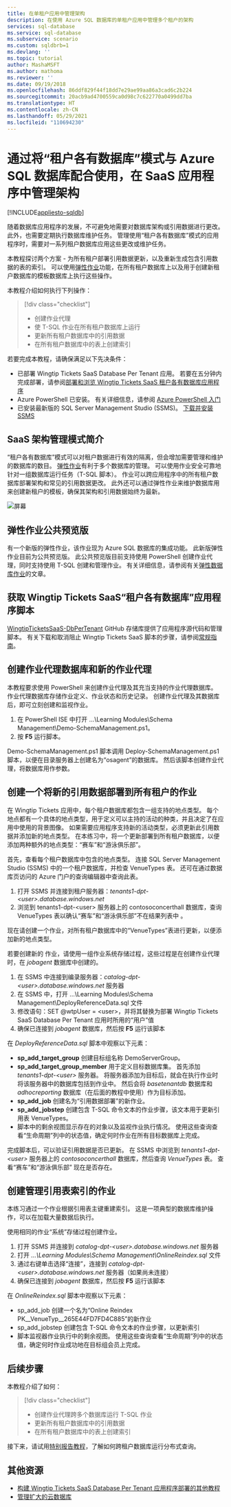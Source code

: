 ```yaml
---
title: 在单租户应用中管理架构
description: 在使用 Azure SQL 数据库的单租户应用中管理多个租户的架构
services: sql-database
ms.service: sql-database
ms.subservice: scenario
ms.custom: sqldbrb=1
ms.devlang: ''
ms.topic: tutorial
author: MashaMSFT
ms.author: mathoma
ms.reviewer: ''
ms.date: 09/19/2018
ms.openlocfilehash: 86ddf829f44f18dd7e29ae99aa86a3cad6c2b224
ms.sourcegitcommit: 20acb9ad4700559ca0d98c7c622770a0499dd7ba
ms.translationtype: HT
ms.contentlocale: zh-CN
ms.lasthandoff: 05/29/2021
ms.locfileid: "110694230"
---
```

# <a name="manage-schema-in-a-saas-application-using-the-database-per-tenant-pattern-with-azure-sql-database"></a>通过将“租户各有数据库”模式与 Azure SQL 数据库配合使用，在 SaaS 应用程序中管理架构
[!INCLUDE[appliesto-sqldb](../includes/appliesto-sqldb.md)]
 
随着数据库应用程序的发展，不可避免地需要对数据库架构或引用数据进行更改。  此外，也需要定期执行数据库维护任务。 管理使用“租户各有数据库”模式的应用程序时，需要对一系列租户数据库应用这些更改或维护任务。

本教程探讨两个方案 - 为所有租户部署引用数据更新，以及重新生成包含引用数据的表的索引。 可以使用[弹性作业](./elastic-jobs-overview.md)功能，在所有租户数据库上以及用于创建新租户数据库的模板数据库上执行这些操作。

本教程介绍如何执行下列操作：

> [!div class="checklist"]
> 
> * 创建作业代理
> * 使 T-SQL 作业在所有租户数据库上运行
> * 更新所有租户数据库中的引用数据
> * 在所有租户数据库中的表上创建索引


若要完成本教程，请确保满足以下先决条件：

* 已部署 Wingtip Tickets SaaS Database Per Tenant 应用。 若要在五分钟内完成部署，请参阅[部署和浏览 Wingtip Tickets SaaS 租户各有数据库应用程序](./saas-dbpertenant-get-started-deploy.md)
* Azure PowerShell 已安装。 有关详细信息，请参阅 [Azure PowerShell 入门](/powershell/azure/get-started-azureps)
* 已安装最新版的 SQL Server Management Studio (SSMS)。 [下载并安装 SSMS](/sql/ssms/download-sql-server-management-studio-ssms)


## <a name="introduction-to-saas-schema-management-patterns"></a>SaaS 架构管理模式简介

“租户各有数据库”模式可以对租户数据进行有效的隔离，但会增加需要管理和维护的数据库的数目。 [弹性作业](./elastic-jobs-overview.md)有利于多个数据库的管理。 可以使用作业安全可靠地针对一组数据库运行任务（T-SQL 脚本）。 作业可以跨应用程序中的所有租户数据库部署架构和常见的引用数据更改。 此外还可以通过弹性作业来维护数据库用来创建新租户的模板，确保其架构和引用数据始终为最新。

![屏幕](./media/saas-tenancy-schema-management/schema-management-dpt.png)


## <a name="elastic-jobs-public-preview"></a>弹性作业公共预览版

有一个新版的弹性作业，该作业现为 Azure SQL 数据库的集成功能。 此新版弹性作业目前为公共预览版。 此公共预览版目前支持使用 PowerShell 创建作业代理，同时支持使用 T-SQL 创建和管理作业。
有关详细信息，请参阅有关[弹性数据库作业](./elastic-jobs-overview.md)的文章。

## <a name="get-the-wingtip-tickets-saas-database-per-tenant-application-scripts"></a>获取 Wingtip Tickets SaaS“租户各有数据库”应用程序脚本

[WingtipTicketsSaaS-DbPerTenant](https://github.com/Microsoft/WingtipTicketsSaaS-DbPerTenant) GitHub 存储库提供了应用程序源代码和管理脚本。 有关下载和取消阻止 Wingtip Tickets SaaS 脚本的步骤，请参阅[常规指南](saas-tenancy-wingtip-app-guidance-tips.md)。

## <a name="create-a-job-agent-database-and-new-job-agent"></a>创建作业代理数据库和新的作业代理

本教程要求使用 PowerShell 来创建作业代理及其充当支持的作业代理数据库。 作业代理数据库存储作业定义、作业状态和历史记录。 创建作业代理及其数据库后，即可立刻创建和监视作业。

1. 在 PowerShell ISE 中打开 …\\Learning Modules\\Schema Management\\Demo-SchemaManagement.ps1。
1. 按 **F5** 运行脚本。

Demo-SchemaManagement.ps1 脚本调用 Deploy-SchemaManagement.ps1 脚本，以便在目录服务器上创建名为“osagent”的数据库。 然后该脚本创建作业代理，将数据库用作参数。

## <a name="create-a-job-to-deploy-new-reference-data-to-all-tenants"></a>创建一个将新的引用数据部署到所有租户的作业

在 Wingtip Tickets 应用中，每个租户数据库都包含一组支持的地点类型。 每个地点都有一个具体的地点类型，用于定义可以主持的活动的种类，并且决定了在应用中使用的背景图像。 如果需要应用程序支持新的活动类型，必须更新此引用数据并添加新的地点类型。  在本练习中，将一个更新部署到所有租户数据库，以便添加两种额外的地点类型：“赛车”和“游泳俱乐部”。

首先，查看每个租户数据库中包含的地点类型。 连接 SQL Server Management Studio (SSMS) 中的一个租户数据库，并检查 VenueTypes 表。  还可在通过数据库页访问的 Azure 门户的查询编辑器中查询此表。 

1. 打开 SSMS 并连接到租户服务器：*tenants1-dpt-&lt;user&gt;.database.windows.net*
1. 浏览到 tenants1-dpt-&lt;user&gt; 服务器上的 contosoconcerthall 数据库，查询 VenueTypes 表以确认“赛车”和“游泳俱乐部”不在结果列表中 。

现在请创建一个作业，对所有租户数据库中的“VenueTypes”表进行更新，以便添加新的地点类型。

若要创建新的 作业，请使用一组作业系统存储过程，这些过程是在创建作业代理时，在 _jobagent_ 数据库中创建的。

1. 在 SSMS 中连接到编录服务器：*catalog-dpt-&lt;user&gt;.database.windows.net* 服务器 
1. 在 SSMS 中，打开 …\\Learning Modules\\Schema Management\\DeployReferenceData.sql 文件
1. 修改语句：SET @wtpUser = &lt;user&gt;，并将其替换为部署 Wingtip Tickets SaaS Database Per Tenant 应用时所用的“用户”值
1. 确保已连接到 _jobagent_ 数据库，然后按 **F5** 运行该脚本

在 *DeployReferenceData.sql* 脚本中观察以下元素：
* **sp\_add\_target\_group** 创建目标组名称 DemoServerGroup。
* **sp\_add\_target\_group\_member** 用于定义目标数据库集。  首先添加 _tenants1-dpt-&lt;user&gt;_ 服务器。  将服务器添加为目标后，就会在执行作业时将该服务器中的数据库包括到作业中。 然后会将 _basetenantdb_ 数据库和 *adhocreporting* 数据库（在后面的教程中使用）作为目标添加。
* **sp\_add\_job** 创建名为“引用数据部署”的新作业。
* **sp\_add\_jobstep** 创建包含 T-SQL 命令文本的作业步骤，该文本用于更新引用表 VenueTypes。
* 脚本中的剩余视图显示存在的对象以及监视作业执行情况。 使用这些查询查看“生命周期”列中的状态值，确定何时作业在所有目标数据库上完成。

完成脚本后，可以验证引用数据是否已更新。  在 SSMS 中浏览到 *tenants1-dpt-&lt;user&gt;* 服务器上的 *contosoconcerthall* 数据库，然后查询 *VenueTypes* 表。  查看“赛车”和“游泳俱乐部” 现在是否存在。


## <a name="create-a-job-to-manage-the-reference-table-index"></a>创建管理引用表索引的作业

本练习通过一个作业根据引用表主键重建索引。  这是一项典型的数据库维护操作，可以在加载大量数据后执行。

使用相同的作业“系统”存储过程创建作业。

1. 打开 SSMS 并连接到 _catalog-dpt-&lt;user&gt;.database.windows.net_ 服务器
1. 打开 _…\\Learning Modules\\Schema Management\\OnlineReindex.sql_ 文件
1. 通过右键单击选择“连接”，连接到 _catalog-dpt-&lt;user&gt;.database.windows.net_ 服务器（如果尚未连接）
1. 确保已连接到 _jobagent_ 数据库，然后按 **F5** 运行该脚本

在 _OnlineReindex.sql_ 脚本中观察以下元素：
* sp\_add\_job 创建一个名为“Online Reindex PK\_\_VenueTyp\_\_265E44FD7FD4C885”的新作业
* sp\_add\_jobstep 创建包含 T-SQL 命令文本的作业步骤，以更新索引
* 脚本监视器作业执行中的剩余视图。 使用这些查询查看“生命周期”列中的状态值，确定何时作业成功地在目标组会员上完成。



## <a name="next-steps"></a>后续步骤

本教程介绍了如何：

> [!div class="checklist"]
> 
> * 创建作业代理跨多个数据库运行 T-SQL 作业
> * 更新所有租户数据库中的引用数据
> * 在所有租户数据库中的表上创建索引

接下来，请试用[特别报告教程](./saas-tenancy-cross-tenant-reporting.md)，了解如何跨租户数据库运行分布式查询。


## <a name="additional-resources"></a>其他资源

* [构建 Wingtip Tickets SaaS Database Per Tenant 应用程序部署的其他教程](./saas-dbpertenant-wingtip-app-overview.md#sql-database-wingtip-saas-tutorials)
* [管理扩大的云数据库](./elastic-jobs-overview.md)